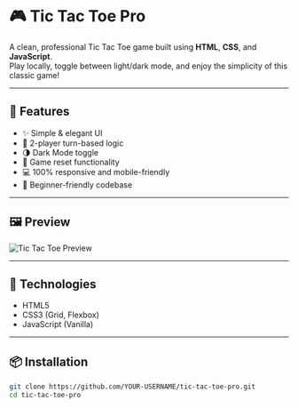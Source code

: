 # 🎮 Tic Tac Toe Pro

A clean, professional Tic Tac Toe game built using **HTML**, **CSS**, and **JavaScript**.  
Play locally, toggle between light/dark mode, and enjoy the simplicity of this classic game!

---

## 🚀 Features

- ✨ Simple & elegant UI
- 🎯 2-player turn-based logic
- 🌗 Dark Mode toggle
- 🔄 Game reset functionality
- 💻 100% responsive and mobile-friendly
- 🧠 Beginner-friendly codebase

---

## 🖼️ Preview

![Tic Tac Toe Preview](preview.png) <!-- Optional: Add your own screenshot -->

---

## 🔧 Technologies

- HTML5
- CSS3 (Grid, Flexbox)
- JavaScript (Vanilla)

---

## 📦 Installation

```bash
git clone https://github.com/YOUR-USERNAME/tic-tac-toe-pro.git
cd tic-tac-toe-pro
